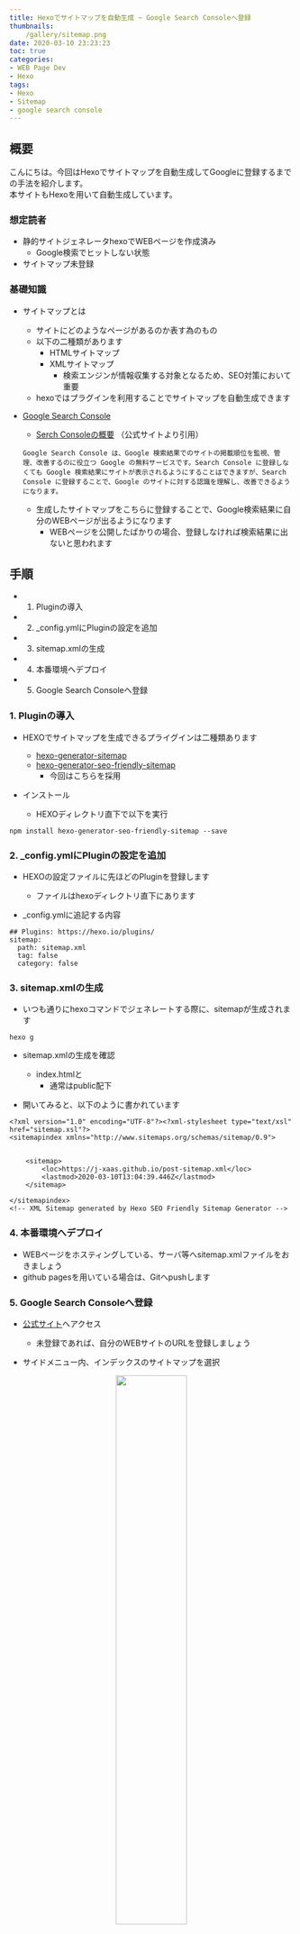 ```yaml
---
title: Hexoでサイトマップを自動生成 ~ Google Search Consoleへ登録
thumbnails: 
    /gallery/sitemap.png
date: 2020-03-10 23:23:23
toc: true
categories:
- WEB Page Dev
- Hexo
tags:
- Hexo
- Sitemap
- google search console
---
```


<!-- toc -->

## 概要
こんにちは。今回はHexoでサイトマップを自動生成してGoogleに登録するまでの手法を紹介します。  
本サイトもHexoを用いて自動生成しています。  

### 想定読者
- 静的サイトジェネレータhexoでWEBページを作成済み
    - Google検索でヒットしない状態
- サイトマップ未登録

### 基礎知識
- サイトマップとは
    - サイトにどのようなページがあるのか表す為のもの
    - 以下の二種類があります
        - HTMLサイトマップ
        - XMLサイトマップ
            - 検索エンジンが情報収集する対象となるため、SEO対策において重要    
    - hexoではプラグインを利用することでサイトマップを自動生成できます

- [Google Search Console](https://support.google.com/webmasters/answer/9128668?hl=ja&ref_topic=9128571)
    - [Serch Consoleの概要](https://support.google.com/webmasters/answer/9128668?hl=ja&ref_topic=9128571) （公式サイトより引用）
    ```
    Google Search Console は、Google 検索結果でのサイトの掲載順位を監視、管理、改善するのに役立つ Google の無料サービスです。Search Console に登録しなくても Google 検索結果にサイトが表示されるようにすることはできますが、Search Console に登録することで、Google のサイトに対する認識を理解し、改善できるようになります。
    ```
    - 生成したサイトマップをこちらに登録することで、Google検索結果に自分のWEBページが出るようになります
        - WEBページを公開したばかりの場合、登録しなければ検索結果に出ないと思われます

## 手順
- 1. Pluginの導入
- 2. _config.ymlにPluginの設定を追加
- 3. sitemap.xmlの生成
- 4. 本番環境へデプロイ
- 5. Google Search Consoleへ登録

### 1. Pluginの導入

- HEXOでサイトマップを生成できるプライグインは二種類あります
    - [hexo-generator-sitemap](https://github.com/hexojs/hexo-generator-sitemap)
    - [hexo-generator-seo-friendly-sitemap]()
        - 今回はこちらを採用

- インストール
    - HEXOディレクトリ直下で以下を実行
```
npm install hexo-generator-seo-friendly-sitemap --save
```

### 2. _config.ymlにPluginの設定を追加

- HEXOの設定ファイルに先ほどのPluginを登録します
    - ファイルはhexoディレクトリ直下にあります

- _config.ymlに追記する内容
```
## Plugins: https://hexo.io/plugins/
sitemap:
  path: sitemap.xml
  tag: false
  category: false
```

### 3. sitemap.xmlの生成
- いつも通りにhexoコマンドでジェネレートする際に、sitemapが生成されます
```
hexo g
```
- sitemap.xmlの生成を確認
    - index.htmlと
        - 通常はpublic配下

- 開いてみると、以下のように書かれています
```
<?xml version="1.0" encoding="UTF-8"?><?xml-stylesheet type="text/xsl" href="sitemap.xsl"?>
<sitemapindex xmlns="http://www.sitemaps.org/schemas/sitemap/0.9">


    <sitemap>
        <loc>https://j-xaas.github.io/post-sitemap.xml</loc>
        <lastmod>2020-03-10T13:04:39.446Z</lastmod>
    </sitemap>

</sitemapindex>
<!-- XML Sitemap generated by Hexo SEO Friendly Sitemap Generator -->

```

### 4. 本番環境へデプロイ
- WEBページをホスティングしている、サーバ等へsitemap.xmlファイルをおきましょう
- github pagesを用いている場合は、Gitへpushします

### 5. Google Search Consoleへ登録

- [公式サイト](https://search.google.com/search-console)へアクセス
    - 未登録であれば、自分のWEBサイトのURLを登録しましょう

- サイドメニュー内、インデックスのサイトマップを選択

<div style="text-align:center;">
<img src="https://user-images.githubusercontent.com/41946222/76317221-2d197300-631f-11ea-9b4c-4c7dbb3b3d75.PNG" height="50%" width="50%">
</div>


- 新しいサイトマップの追加
    - 入力欄に"sitemap.xml"を入力
    - 送信


<div style="text-align:center;">
<img src="https://user-images.githubusercontent.com/41946222/76317318-5df9a800-631f-11ea-8995-7722bd39ddc5.png" height="100%" width="100%">
</div>


- しばらく待って更新すると、以下のようにステータスが”成功しました”と表示されます
    - 以上でサイトマップの登録は完了です
        - hexo g の度に更新されるので、事後作業は特にありません

<div style="text-align:center;">
<img src="https://user-images.githubusercontent.com/41946222/76319276-5687ce00-6322-11ea-98de-c4837c6f1785.png" height="100%" width="100%">
</div>